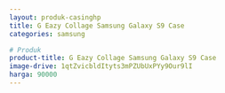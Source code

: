 ```yaml
---
layout: produk-casinghp
title: G Eazy Collage Samsung Galaxy S9 Case
categories: samsung

# Produk
product-title: G Eazy Collage Samsung Galaxy S9 Case
image-drive: 1qtZvicbldItyts3mPZUbUxPYy9Our9lI
harga: 90000
---
```

